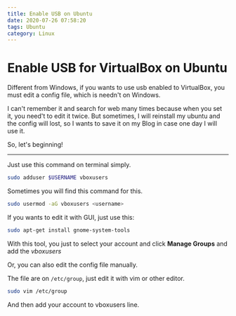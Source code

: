 ```yaml
---
title: Enable USB on Ubuntu
date: 2020-07-26 07:58:20
tags: Ubuntu
category: Linux
---
```


# Enable USB for VirtualBox on Ubuntu

Different from Windows, if you wants to use usb enabled to VirtualBox, you must edit a config file, which is needn't on Windows.

I can't remember it and search for web many times because when you set it, you need't to edit it twice. But sometimes, I will reinstall my ubuntu and the config will lost, so I wants to save it on my Blog in case one day I will use it.

So, let's beginning!

---

Just use this command on terminal simply.

```bash
sudo adduser $USERNAME vboxusers
```

Sometimes you will find this command for this.

```bash
sudo usermod -aG vboxusers <username>
```

If you wants to edit it with GUI, just use this:

```bash
sudo apt-get install gnome-system-tools
```

With this tool, you just to select your account and click **Manage Groups** and add the _vboxusers_

Or, you can also edit the config file manually.

The file are on `/etc/group`, just edit it with vim or other editor.

```bash
sudo vim /etc/group
```

And then add your account to vboxusers line.
